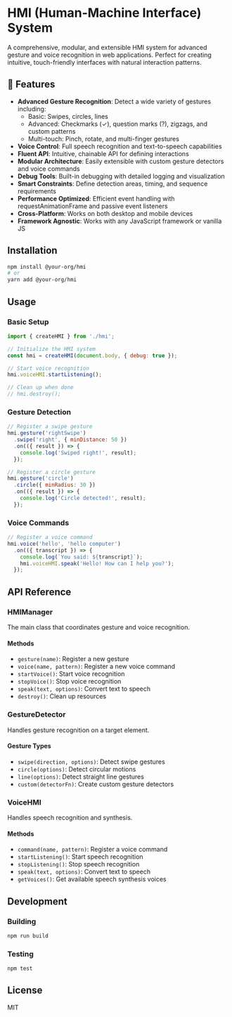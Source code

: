 # HMI (Human-Machine Interface) System

A comprehensive, modular, and extensible HMI system for advanced gesture and voice recognition in web applications. Perfect for creating intuitive, touch-friendly interfaces with natural interaction patterns.

## 🌟 Features

- **Advanced Gesture Recognition**: Detect a wide variety of gestures including:
  - Basic: Swipes, circles, lines
  - Advanced: Checkmarks (✓), question marks (?), zigzags, and custom patterns
  - Multi-touch: Pinch, rotate, and multi-finger gestures
- **Voice Control**: Full speech recognition and text-to-speech capabilities
- **Fluent API**: Intuitive, chainable API for defining interactions
- **Modular Architecture**: Easily extensible with custom gesture detectors and voice commands
- **Debug Tools**: Built-in debugging with detailed logging and visualization
- **Smart Constraints**: Define detection areas, timing, and sequence requirements
- **Performance Optimized**: Efficient event handling with requestAnimationFrame and passive event listeners
- **Cross-Platform**: Works on both desktop and mobile devices
- **Framework Agnostic**: Works with any JavaScript framework or vanilla JS

## Installation

```bash
npm install @your-org/hmi
# or
yarn add @your-org/hmi
```

## Usage

### Basic Setup

```javascript
import { createHMI } from './hmi';

// Initialize the HMI system
const hmi = createHMI(document.body, { debug: true });

// Start voice recognition
hmi.voiceHMI.startListening();

// Clean up when done
// hmi.destroy();
```

### Gesture Detection

```javascript
// Register a swipe gesture
hmi.gesture('rightSwipe')
  .swipe('right', { minDistance: 50 })
  .on(({ result }) => {
    console.log('Swiped right!', result);
  });

// Register a circle gesture
hmi.gesture('circle')
  .circle({ minRadius: 30 })
  .on(({ result }) => {
    console.log('Circle detected!', result);
  });
```

### Voice Commands

```javascript
// Register a voice command
hmi.voice('hello', 'hello computer')
  .on(({ transcript }) => {
    console.log(`You said: ${transcript}`);
    hmi.voiceHMI.speak('Hello! How can I help you?');
  });
```

## API Reference

### HMIManager

The main class that coordinates gesture and voice recognition.

#### Methods

- `gesture(name)`: Register a new gesture
- `voice(name, pattern)`: Register a new voice command
- `startVoice()`: Start voice recognition
- `stopVoice()`: Stop voice recognition
- `speak(text, options)`: Convert text to speech
- `destroy()`: Clean up resources

### GestureDetector

Handles gesture recognition on a target element.

#### Gesture Types

- `swipe(direction, options)`: Detect swipe gestures
- `circle(options)`: Detect circular motions
- `line(options)`: Detect straight line gestures
- `custom(detectorFn)`: Create custom gesture detectors

### VoiceHMI

Handles speech recognition and synthesis.

#### Methods

- `command(name, pattern)`: Register a voice command
- `startListening()`: Start speech recognition
- `stopListening()`: Stop speech recognition
- `speak(text, options)`: Convert text to speech
- `getVoices()`: Get available speech synthesis voices

## Development

### Building

```bash
npm run build
```

### Testing

```bash
npm test
```

## License

MIT
